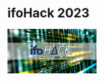 # ifoHack 2023

<!---
![image info](./Visuals/ifoHack-EventBritebanner_mitDLR_devpost.png)
-->

<img src="./Visuals/ifoHack-EventBritebanner_mitDLR_devpost.png" alt="alt text" width="200"/>